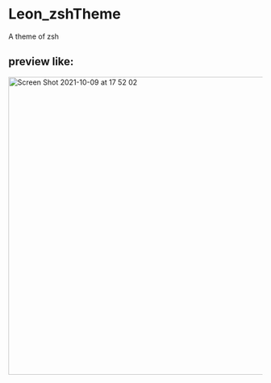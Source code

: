 # Leon_zshTheme
A theme of zsh

## preview like:
<img width="591" alt="Screen Shot 2021-10-09 at 17 52 02" src="https://user-images.githubusercontent.com/45598984/136667479-cae313b5-380f-42e9-90cb-b67aaaacb22a.png">
